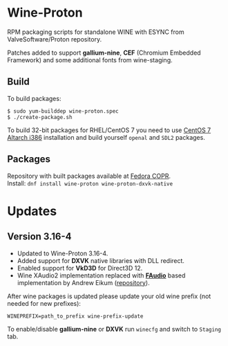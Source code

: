 # Wine-Proton
RPM packaging scripts for standalone WINE with ESYNC from ValveSoftware/Proton repository.
  
Patches added to support **gallium-nine**, **CEF** (Chromium Embedded Framework) and some additional fonts from wine-staging.
  
## Build
To build packages:
```shell
$ sudo yum-builddep wine-proton.spec
$ ./create-package.sh
```
  
To build 32-bit packages for RHEL/CentOS 7 you need to use [CentOS 7 Altarch i386](http://mirror.centos.org/altarch/7/isos/i386/) installation and build yourself `openal` and `SDL2` packages.

## Packages
Repository with built packages available at [Fedora COPR](https://copr.fedorainfracloud.org/coprs/leonmaxx/wine-proton/).  
Install: `dnf install wine-proton wine-proton-dxvk-native`

# Updates
## Version 3.16-4
- Updated to Wine-Proton 3.16-4.
- Added support for **DXVK** native libraries with DLL redirect.
- Enabled support for **VkD3D** for Direct3D 12.
- Wine XAudio2 implementation replaced with **[FAudio](https://github.com/FNA-XNA/FAudio)** based implementation by Andrew Eikum ([repository](https://github.com/aeikum/wine/tree/faudio-fixups)).

After wine packages is updated please update your old wine prefix (not needed for new prefixes):
```
WINEPREFIX=path_to_prefix wine-prefix-update
```
  
To enable/disable **gallium-nine** or **DXVK** run `winecfg` and switch to `Staging` tab.
